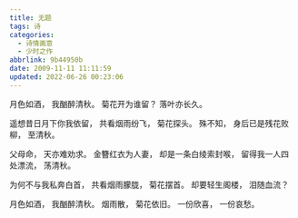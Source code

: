 ```yaml
---
title: 无题
tags: 诗
categories:
  - 诗情画意
  - 少时之作
abbrlink: 9b44950b
date: 2009-11-11 11:11:59
updated: 2022-06-26 00:23:06
---
```

月色如酒，
我酗醉清秋。
菊花开为谁留？
落叶亦长久。

遥想昔日月下你我依留，
共看烟雨纷飞，
菊花探头。
殊不知，
身后已是残花败柳，
至清秋。

父母命，
天亦难劝求。
金簪红衣为人妻，
却是一条白绫索封喉，
留得我一人四处漂流，
荡清秋。

为何不与我私奔白首，
共看烟雨朦胧，
菊花摆首。
却要轻生阁楼，
泪随血流？

月色如酒，
我酗醉清秋。
烟雨散，
菊花依旧。
一份欣喜，
一份哀愁。